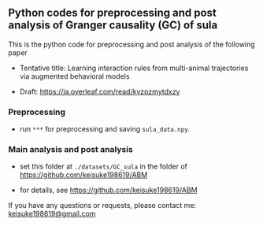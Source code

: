 ## Python codes for preprocessing and post analysis of Granger causality (GC) of sula

This is the python code for preprocessing and post analysis of the following paper

* Tentative title: Learning interaction rules from multi-animal trajectories via augmented behavioral models

* Draft: https://ja.overleaf.com/read/kvzpzmytdxzy

### Preprocessing

* run `***` for preprocessing and saving `sula_data.npy`.

### Main analysis and post analysis

* set this folder at `./datasets/GC_sula` in the folder of https://github.com/keisuke198619/ABM 

* for details, see https://github.com/keisuke198619/ABM
 
If you have any questions or requests, please contact me: keisuke198619@gmail.com
